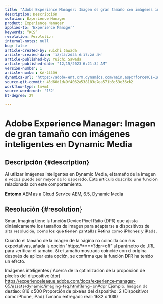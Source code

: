 ```yaml
---
title: "Adobe Experience Manager: Imagen de gran tamaño con imágenes inteligentes en Dynamic Media"
description: Descripción
solution: Experience Manager
product: Experience Manager
applies-to: "Experience Manager"
keywords: “KCS”
resolution: Resolution
internal-notes: null
bug: false
article-created-by: Yuichi Sawada
article-created-date: "12/15/2023 6:17:28 AM"
article-published-by: Yuichi Sawada
article-published-date: "12/15/2023 6:21:34 AM"
version-number: 1
article-number: KA-23359
dynamics-url: "https://adobe-ent.crm.dynamics.com/main.aspx?forceUCI=1&pagetype=entityrecord&etn=knowledgearticle&id=84407498-119b-ee11-be37-6045bd006239"
source-git-commit: 45d60d1da9f4062a538183e7ea571b3c53e36cb2
workflow-type: tm+mt
source-wordcount: '162'
ht-degree: 2%

---
```


# Adobe Experience Manager: Imagen de gran tamaño con imágenes inteligentes en Dynamic Media

## Descripción {#description}


Al utilizar imágenes inteligentes en Dynamic Media, el tamaño de la imagen a veces puede ser mayor de lo esperado.
Este artículo describe una función relacionada con este comportamiento.

<b>Entorno</b>
AEM as a Cloud Service AEM, 6.5, Dynamic Media


## Resolución {#resolution}


Smart Imaging tiene la función Device Pixel Ratio (DPR) que ajusta dinámicamente los tamaños de imagen para adaptarse a dispositivos de alta resolución, como los que tienen pantallas Retina como iPhones y iPads.

Cuando el tamaño de la imagen de la página no coincida con sus expectativas, añada la opción &quot;https://\*\*\*\*?dpr=off&quot; al parámetro de URL para verificar el tamaño. Si el tamaño mostrado coincide con el original después de aplicar esta opción, se confirma que la función DPR ha tenido un efecto.

Imágenes inteligentes / Acerca de la optimización de la proporción de píxeles del dispositivo (dpr) https://experienceleague.adobe.com/docs/experience-manager-65/assets/dynamic/imaging-faq.html?lang=en#dpr Ejemplo: Imagen de destino: 816 x 500 Proporción de píxeles del dispositivo: 2 (Dispositivos como iPhone, iPad) Tamaño entregado real: 1632 x 1000
